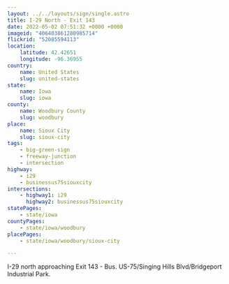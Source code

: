 ```yaml
---
layout: ../../layouts/sign/single.astro
title: I-29 North - Exit 143
date: 2022-05-02 07:51:32 +0000 +0000
imageid: "406403861280985714"
flickrid: "52085594113"
location:
    latitude: 42.42651
    longitude: -96.36955
country:
    name: United States
    slug: united-states
state:
    name: Iowa
    slug: iowa
county:
    name: Woodbury County
    slug: woodbury
place:
    name: Sioux City
    slug: sioux-city
tags:
    - big-green-sign
    - freeway-junction
    - intersection
highway:
    - i29
    - businessus75siouxcity
intersections:
    - highway1: i29
      highway2: businessus75siouxcity
statePages:
    - state/iowa
countyPages:
    - state/iowa/woodbury
placePages:
    - state/iowa/woodbury/sioux-city

---
```

I-29 north approaching Exit 143 - Bus. US-75/Singing Hills Blvd/Bridgeport Industrial Park.